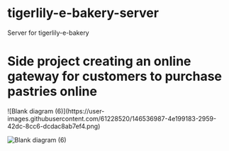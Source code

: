 # tigerlily-e-bakery-server

Server for tigerlily-e-bakery

<h1>Side project creating an online gateway for customers to purchase pastries online</h1>
![Blank diagram (6)](https://user-images.githubusercontent.com/61228520/146536987-4e199183-2959-42dc-8cc6-dcdac8ab7ef4.png)

![Blank diagram (6)](https://user-images.githubusercontent.com/61228520/146638693-4369d995-921c-4b6c-958e-55a14242ea0d.png)
